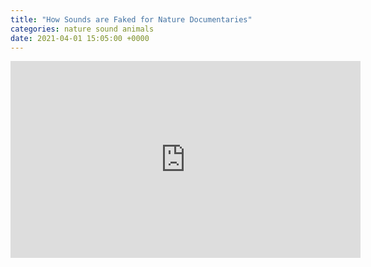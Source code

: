 ```yaml
---
title: "How Sounds are Faked for Nature Documentaries"
categories: nature sound animals
date: 2021-04-01 15:05:00 +0000
---
```

<div><iframe width="560" height="315" src="https://www.youtube-nocookie.com/embed/AcmhWs7HM1c" title="YouTube video player" frameborder="0" allow="accelerometer; autoplay; clipboard-write; encrypted-media; gyroscope; picture-in-picture" allowfullscreen></iframe></div>